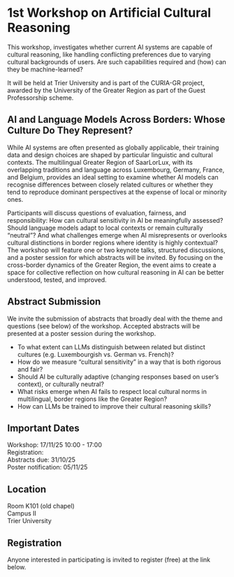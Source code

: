 # 1st Workshop on Artificial Cultural Reasoning
This workshop, investigates whether current AI systems are capable of cultural reasoning, like handling conflicting preferences due to varying cultural backgrounds of users. Are such capabilities required and (how) can they be machine-learned?

It will be held at Trier University and is part of the CURIA-GR project, awarded by the University of the Greater Region as part of the Guest Professorship scheme.

## AI and Language Models Across Borders: Whose Culture Do They Represent?
While AI systems are often presented as globally applicable, their training data and design choices are shaped by particular linguistic and cultural contexts. The multilingual Greater Region of SaarLorLux, with its overlapping traditions and language across Luxembourg, Germany, France, and Belgium, provides an ideal setting to examine whether AI models can recognise differences between closely related cultures or whether they tend to reproduce dominant perspectives at the expense of local or minority ones.

Participants will discuss questions of evaluation, fairness, and responsibility: How can cultural sensitivity in AI be meaningfully assessed? Should language models adapt to local contexts or remain culturally “neutral”? And what challenges emerge when AI misrepresents or overlooks cultural distinctions in border regions where identity is highly contextual? The workshop will feature one or two keynote talks, structured discussions, and a poster session for which abstracts will be invited. By focusing on the cross-border dynamics of the Greater Region, the event aims to create a space for collective reflection on how cultural reasoning in AI can be better understood, tested, and improved.

## Abstract Submission
We invite the submission of abstracts that broadly deal with the theme and questions (see below) of the workshop. Accepted abstracts will be presented at a poster session during the workshop. <br>

- To what extent can LLMs distinguish between related but distinct cultures (e.g. Luxembourgish vs. German vs. French)?
- How do we measure “cultural sensitivity” in a way that is both rigorous and fair?
- Should AI be culturally adaptive (changing responses based on user’s context), or culturally neutral?
- What risks emerge when AI fails to respect local cultural norms in multilingual, border regions like the Greater Region?
- How can LLMs be trained to improve their cultural reasoning skills?


## Important Dates
Workshop: 17/11/25 10:00 - 17:00 <br>
Registration: <br>
Abstracts due: 31/10/25 <br>
Poster notification: 05/11/25 <br>

## Location

Room K101 (old chapel) <br>
Campus II <br>
Trier University

## Registration
Anyone interested in participating is invited to register (free) at the link below.


